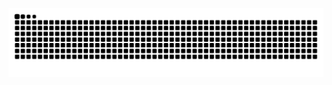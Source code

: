 ![HuiDBK's github activity graph](https://raw.githubusercontent.com/HuiDBK/HuiDBK/output/github-contribution-grid-snake.svg)
